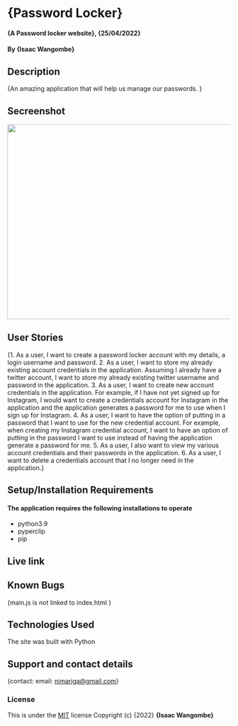 # {Password Locker}
#### {A Password locker website}, {25/04/2022}
#### By **{Isaac Wangombe}**
## Description
{An amazing application that will help us manage our passwords.
}

## Secreenshot

<img src = "https://user-images.githubusercontent.com/93251524/165018671-f75fe0da-e9cb-45f7-9ccf-40214d3daba3.png" width="900px" height="440px">


## User Stories 
{1. As a user, I want to create a password locker account with my details, a login username and password.
2. As a user, I want to store my already existing account credentials in the application. Assuming I already have a twitter account, I want to store my already existing twitter username and password in the application.
3. As a user, I want to create new account credentials in the application. For example, if I have not yet signed up for Instagram, I would want to create a credentials account for Instagram in the application and the application generates a password for me to use when I sign up for Instagram.
4. As a user, I want to have the option of putting in a password that I want to use for the new credential account. For example, when creating my Instagram credential account, I want to have an option of putting in the password I want to use instead of having the application generate a password for me.
5. As a user, I also want to view my various account credentials and their passwords in the application.
6. As a user, I want to delete a credentials account that I no longer need in the application.}



## Setup/Installation Requirements

#### The application requires the following installations to operate 
* python3.9
* pyperclip
* pip

## Live link
## Known Bugs
{main.js is not linked to index.html }
## Technologies Used
The site was built with Python
## Support and contact details
{contact: email: nimariga@gmail.com}
### License
This is under the [MIT](licence) license
Copyright (c) {2022} **{Isaac Wangombe}**
